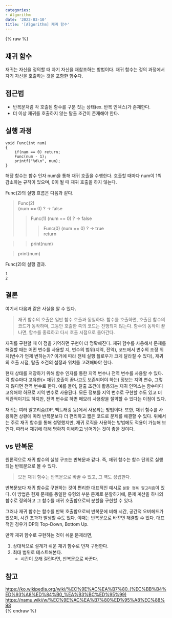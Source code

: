 ```yaml
---
categories:
- Algorithm
date: '2022-03-10'
title: '[Algorithm] 재귀 함수'
---
```


{% raw %}
##  재귀 함수
재귀는 자신을 정의할 때 자기 자신을 재참조하는 방법이다. 재귀 함수는 정의 과정에서 자기 자신을 호출하는 것을 포함한 함수다.

##  접근법
- 반복문처럼 각 호출된 함수를 구분 짓는 상태(ex. 반복 인덱스)가 존재한다.
- 더 이상 재귀를 호출하지 않는 탈출 조건이 존재해야 한다.

##  실행 과정
```
void Func(int num)
{
	if(num == 0) return;
	Func(num - 1);
	printf("%d\n", num);
}
```
해당 함수는 함수 인자 num을 통해 재귀 호출을 수행한다. 호출할 때마다 num이 1씩 감소하는 규칙이 있으며, 0이 될 때 재귀 호출을 하지 않는다.

Func(2)의 실행 흐름은 다음과 같다.

> Func(2)<br>
>	(num == 0) ? -> false<br>
>>	Func(1)
>> (num == 0) ? -> false<br>
>>>	Func(0)
>>> (num == 0) ? -> true<br>
>>>	return

>> print(num)<br>

> print(num)<br>

Func(2)의 실행 결과.
```
1
2
```

## 결론
여기서 다음과 같은 사실을 알 수 있다.
> 재귀 함수의 호출은 일반 함수 호출과 동일하다. 함수를 호출하면, 호출된 함수의 코드가 동작하며, 그동안 호출한 쪽의 코드는 진행되지 않는다. 함수의 동작이 끝나면, 함수를 종료하고 다시 호출 시점으로 돌아간다.<br>

재귀를 구현할 때 이 점을 기억하면 구현이 더 명확해진다. 재귀 함수를 사용해서 문제를 해결할 때는 어떤 변수를 사용할 지, 변수의 범위(지역, 전역), 코드에서 변수의 조정 위치(변수가 언제 변하는가? 이거에 따라 전체 실행 플로우가 크게 달라질 수 있다), 재귀의 호출 시점, 탈출 조건의 설정과 위치를 고려해봐야 한다.

현재 상태를 저장하기 위해 함수 인자를 통한 지역 변수나 전역 변수를 사용할 수 있다. 각 함수마다 고유한(= 재귀 호출이 끝나고도 보존되어야 하는) 정보는 지역 변수, 그렇지 않다면 전역 변수로 한다. 예를 들어, 탈출 조건에 활용되는 재귀 인덱스는 함수마다 고유해야 하므로 지역 변수로 사용된다. 모든 정보를 지역 변수로 구현할 수도 있고 더 직관적이기도 하지만, 전역 변수로 하면 메모리 사용량을 절약할 수 있다는 이점이 있다.

재귀는 여러 알고리즘(DP, 백트래킹 등)에서 사용되는 방법이다. 또한, 재귀 함수를 사용하면 상황에 따라 반복문보다 더 편리하고 짧은 코드로 문제를 해결할 수 있다. 위에서는 주로 재귀 함수를 통해 설명했지만, 재귀 로직을 사용하는 방법에도 적용이 가능해 보인다. 따라서 재귀에 대해 명확히 이해하고 넘어가는 것이 좋을 것이다.

## vs 반복문
원론적으로 재귀 함수의 실행 구조는 반복문과 같다. 즉, 재귀 함수는 함수 단위로 실행되는 반복문으로 볼 수 있다.
> 모든 재귀 함수는 반복문으로 바꿀 수 있고, 그 역도 성립한다.<br>

반복문보다 재귀 함수로 구현하는 것이 편리한 대표적인 예시로 `분할 정복 알고리즘`이 있다. 이 방법은 현재 문제를 동일한 유형의 부분 문제로 분할하기에, 문제 계산을 하나의 함수로 정의하고 그 함수를 재귀 호출함으로써 분할을 구현할 수 있다.

그러나 재귀 함수는 함수를 반복 호출함으로써 반복문에 비해 시간, 공간적 오버헤드가 있으며, 시간 초과가 발생할 수도 있다. 이때는 반복문으로 바꾸면 해결할 수 있다. 대표적인 경우가 DP의 Top-Down, Bottom Up.

만약 재귀 함수로 구현하는 것이 쉬운 문제라면,
1. 상대적으로 설계가 쉬운 재귀 함수로 먼저 구현한다.
2. 최대 범위로 테스트해본다.
	- 시간이 오래 걸린다면, 반복문으로 바꾼다.

## 참고
https://ko.wikipedia.org/wiki/%EC%9E%AC%EA%B7%80_(%EC%BB%B4%ED%93%A8%ED%84%B0_%EA%B3%BC%ED%95%99)<br>
https://namu.wiki/w/%EC%9E%AC%EA%B7%80%ED%95%A8%EC%88%98<br>
{% endraw %}